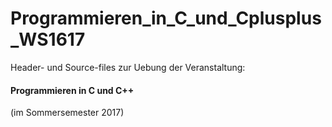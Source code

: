 # Programmieren_in_C_und_Cplusplus_WS1617

Header- und Source-files zur Uebung der Veranstaltung:

#### Programmieren in C und C++
(im Sommersemester 2017)
